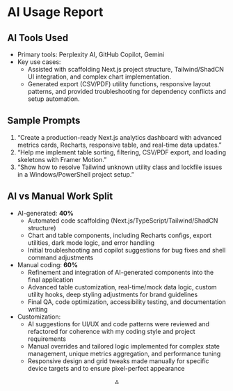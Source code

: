 # AI Usage Report

## AI Tools Used

- Primary tools: Perplexity AI, GitHub Copilot, Gemini
- Key use cases:
    - Assisted with scaffolding Next.js project structure, Tailwind/ShadCN UI integration, and complex chart implementation.
    - Generated export (CSV/PDF) utility functions, responsive layout patterns, and provided troubleshooting for dependency conflicts and setup automation.


## Sample Prompts 

1. “Create a production-ready Next.js analytics dashboard with advanced metrics cards, Recharts, responsive table, and real-time data updates.”
2. “Help me implement table sorting, filtering, CSV/PDF export, and loading skeletons with Framer Motion.”
3. “Show how to resolve Tailwind unknown utility class and lockfile issues in a Windows/PowerShell project setup.”

## AI vs Manual Work Split

- AI-generated: **40%**
    - Automated code scaffolding (Next.js/TypeScript/Tailwind/ShadCN structure)
    - Chart and table components, including Recharts configs, export utilities, dark mode logic, and error handling
    - Initial troubleshooting and copilot suggestions for bug fixes and shell command adjustments
- Manual coding: **60%**
    - Refinement and integration of AI-generated components into the final application
    - Advanced table customization, real-time/mock data logic, custom utility hooks, deep styling adjustments for brand guidelines
    - Final QA, code optimization, accessibility testing, and documentation writing
- Customization:
    - AI suggestions for UI/UX and code patterns were reviewed and refactored for coherence with my coding style and project requirements
    - Manual overrides and tailored logic implemented for complex state management, unique metrics aggregation, and performance tuning
    - Responsive design and grid tweaks made manually for specific device targets and to ensure pixel-perfect appearance

<div style="text-align: center">⁂</div>

[^1]: r.jpg

